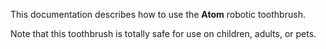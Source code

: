 This documentation describes how to use the **Atom** robotic toothbrush.

Note that this toothbrush is totally safe for use on children, adults, or pets.
